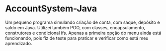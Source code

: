 # AccountSystem-Java
Um pequeno programa simulando criação de conta, com saque, depósito e saldo em Java.
Utilizei também POO, com classes, encapsulamento, construtores e condicional ifs.
Apenas a primeira opção do menu ainda está funcionando, pois fiz de teste para praticar e verificar como está meu aprendizado.

